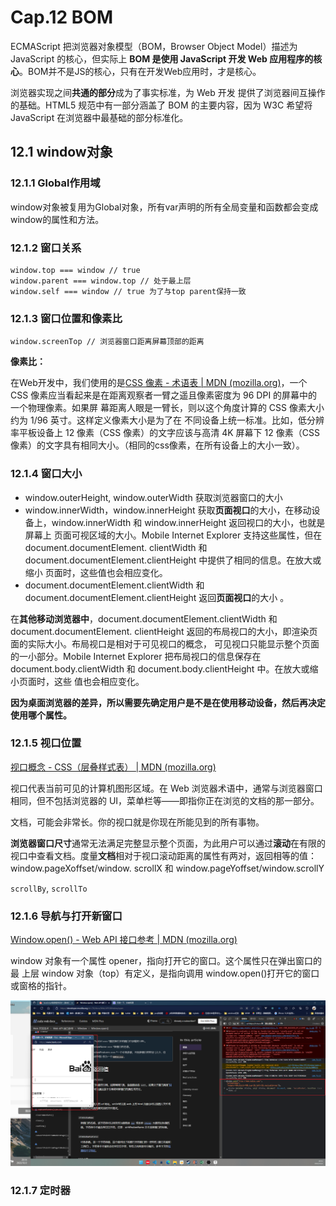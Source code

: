 # Cap.12 BOM

ECMAScript 把浏览器对象模型（BOM，Browser Object Model）描述为 JavaScript 的核心，但实际上 **BOM 是使用 JavaScript 开发 Web 应用程序的核心**。BOM并不是JS的核心，只有在开发Web应用时，才是核心。

浏览器实现之间**共通的部分**成为了事实标准，为 Web 开发 提供了浏览器间互操作的基础。HTML5 规范中有一部分涵盖了 BOM 的主要内容，因为 W3C 希望将 JavaScript 在浏览器中最基础的部分标准化。

## 12.1 window对象

### 12.1.1 Global作用域

window对象被复用为Global对象，所有var声明的所有全局变量和函数都会变成window的属性和方法。

### 12.1.2 窗口关系

```
window.top === window // true
window.parent === window.top // 处于最上层
window.self === window // true 为了与top parent保持一致
```

### 12.1.3 窗口位置和像素比

```
window.screenTop // 浏览器窗口距离屏幕顶部的距离
```

**像素比：**

在Web开发中，我们使用的是[CSS 像素 - 术语表 | MDN (mozilla.org)](https://developer.mozilla.org/zh-CN/docs/Glossary/CSS_pixel)，一个 CSS 像素应当看起来是在距离观察者一臂之遥且像素密度为 96 DPI 的屏幕中的一个物理像素。如果屏 幕距离人眼是一臂长，则以这个角度计算的 CSS 像素大小约为 1/96 英寸。这样定义像素大小是为了在 不同设备上统一标准。比如，低分辨率平板设备上 12 像素（CSS 像素）的文字应该与高清 4K 屏幕下 12 像素（CSS 像素）的文字具有相同大小。（相同的css像素，在所有设备上的大小一致）。

### 12.1.4 窗口大小

- window.outerHeight, window.outerWidth 获取浏览器窗口的大小
- window.innerWidth，window.innerHeight 获取**页面视口**的大小，在移动设备上，window.innerWidth 和 window.innerHeight 返回视口的大小，也就是屏幕上 页面可视区域的大小。Mobile Internet Explorer 支持这些属性，但在 document.documentElement.  clientWidth 和 document.documentElement.clientHeight 中提供了相同的信息。在放大或缩小 页面时，这些值也会相应变化。
- document.documentElement.clientWidth 和 document.documentElement.clientHeight 返回**页面视口**的大小 。

在**其他移动浏览器中**，document.documentElement.clientWidth 和 document.documentElement.  clientHeight 返回的布局视口的大小，即渲染页面的实际大小。布局视口是相对于可见视口的概念， 可见视口只能显示整个页面的一小部分。Mobile Internet Explorer 把布局视口的信息保存在 document.body.clientWidth 和 document.body.clientHeight 中。在放大或缩小页面时，这些 值也会相应变化。

**因为桌面浏览器的差异，所以需要先确定用户是不是在使用移动设备，然后再决定使用哪个属性。**

### 12.1.5 视口位置

[视口概念 - CSS（层叠样式表） | MDN (mozilla.org)](https://developer.mozilla.org/zh-CN/docs/Web/CSS/Viewport_concepts)

视口代表当前可见的计算机图形区域。在 Web 浏览器术语中，通常与浏览器窗口相同，但不包括浏览器的 UI，菜单栏等——即指你正在浏览的文档的那一部分。

文档，可能会非常长。你的视口就是你现在所能见到的所有事物。

**浏览器窗口尺寸**通常无法满足完整显示整个页面，为此用户可以通过**滚动**在有限的视口中查看文档。度量**文档**相对于视口滚动距离的属性有两对，返回相等的值：window.pageXoffset/window.  scrollX 和 window.pageYoffset/window.scrollY

`scrollBy`, `scrollTo`

### 12.1.6 导航与打开新窗口

[Window.open() - Web API 接口参考 | MDN (mozilla.org)](https://developer.mozilla.org/zh-CN/docs/Web/API/Window/open)

window 对象有一个属性 opener，指向打开它的窗口。这个属性只在弹出窗口的最 上层 window 对象（top）有定义，是指向调用 window.open()打开它的窗口或窗格的指针。

![image-20221202201420305](assets/image-20221202201420305.png)

### 12.1.7 定时器